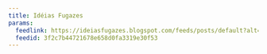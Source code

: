 ```yaml
---
title: Idéias Fugazes
params:
  feedlink: https://ideiasfugazes.blogspot.com/feeds/posts/default?alt=rss
  feedid: 3f2c7b44721678e658d0fa3319e30f53
---
```

